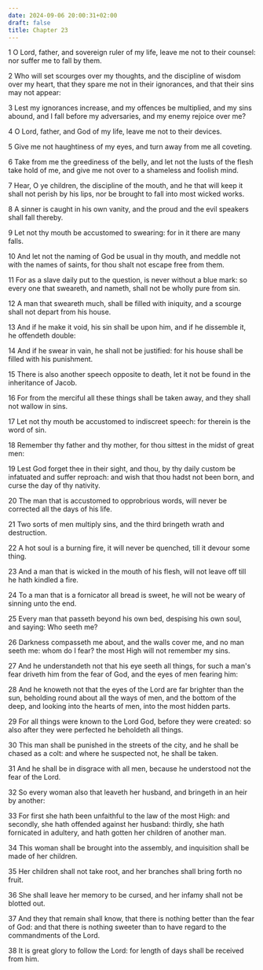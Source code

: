 ```yaml
---
date: 2024-09-06 20:00:31+02:00
draft: false
title: Chapter 23
---
```




1 O Lord, father, and sovereign ruler of my life, leave me not to their counsel: nor suffer me to fall by them.

2 Who will set scourges over my thoughts, and the discipline of wisdom over my heart, that they spare me not in their ignorances, and that their sins may not appear:

3 Lest my ignorances increase, and my offences be multiplied, and my sins abound, and I fall before my adversaries, and my enemy rejoice over me?

4 O Lord, father, and God of my life, leave me not to their devices.

5 Give me not haughtiness of my eyes, and turn away from me all coveting.

6 Take from me the greediness of the belly, and let not the lusts of the flesh take hold of me, and give me not over to a shameless and foolish mind.

7 Hear, O ye children, the discipline of the mouth, and he that will keep it shall not perish by his lips, nor be brought to fall into most wicked works.

8 A sinner is caught in his own vanity, and the proud and the evil speakers shall fall thereby.

9 Let not thy mouth be accustomed to swearing: for in it there are many falls.

10 And let not the naming of God be usual in thy mouth, and meddle not with the names of saints, for thou shalt not escape free from them.

11 For as a slave daily put to the question, is never without a blue mark: so every one that sweareth, and nameth, shall not be wholly pure from sin.

12 A man that sweareth much, shall be filled with iniquity, and a scourge shall not depart from his house.

13 And if he make it void, his sin shall be upon him, and if he dissemble it, he offendeth double:

14 And if he swear in vain, he shall not be justified: for his house shall be filled with his punishment.

15 There is also another speech opposite to death, let it not be found in the inheritance of Jacob.

16 For from the merciful all these things shall be taken away, and they shall not wallow in sins.

17 Let not thy mouth be accustomed to indiscreet speech: for therein is the word of sin.

18 Remember thy father and thy mother, for thou sittest in the midst of great men:

19 Lest God forget thee in their sight, and thou, by thy daily custom be infatuated and suffer reproach: and wish that thou hadst not been born, and curse the day of thy nativity.

20 The man that is accustomed to opprobrious words, will never be corrected all the days of his life.

21 Two sorts of men multiply sins, and the third bringeth wrath and destruction.

22 A hot soul is a burning fire, it will never be quenched, till it devour some thing.

23 And a man that is wicked in the mouth of his flesh, will not leave off till he hath kindled a fire.

24 To a man that is a fornicator all bread is sweet, he will not be weary of sinning unto the end.

25 Every man that passeth beyond his own bed, despising his own soul, and saying: Who seeth me?

26 Darkness compasseth me about, and the walls cover me, and no man seeth me: whom do I fear? the most High will not remember my sins.

27 And he understandeth not that his eye seeth all things, for such a man's fear driveth him from the fear of God, and the eyes of men fearing him:

28 And he knoweth not that the eyes of the Lord are far brighter than the sun, beholding round about all the ways of men, and the bottom of the deep, and looking into the hearts of men, into the most hidden parts.

29 For all things were known to the Lord God, before they were created: so also after they were perfected he beholdeth all things.

30 This man shall be punished in the streets of the city, and he shall be chased as a colt: and where he suspected not, he shall be taken.

31 And he shall be in disgrace with all men, because he understood not the fear of the Lord.

32 So every woman also that leaveth her husband, and bringeth in an heir by another:

33 For first she hath been unfaithful to the law of the most High: and secondly, she hath offended against her husband: thirdly, she hath fornicated in adultery, and hath gotten her children of another man.

34 This woman shall be brought into the assembly, and inquisition shall be made of her children.

35 Her children shall not take root, and her branches shall bring forth no fruit.

36 She shall leave her memory to be cursed, and her infamy shall not be blotted out.

37 And they that remain shall know, that there is nothing better than the fear of God: and that there is nothing sweeter than to have regard to the commandments of the Lord.

38 It is great glory to follow the Lord: for length of days shall be received from him.

